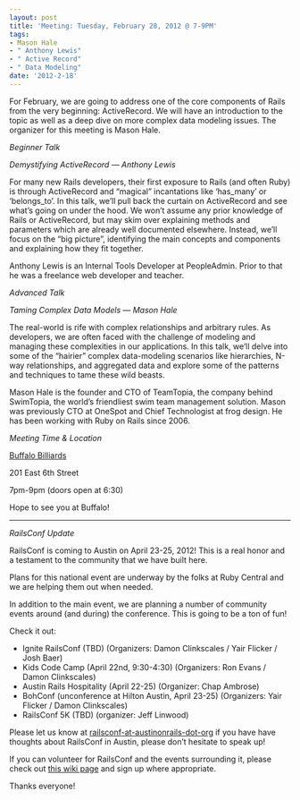 ```yaml
---
layout: post
title: 'Meeting: Tuesday, February 28, 2012 @ 7-9PM'
tags:
- Mason Hale
- " Anthony Lewis"
- " Active Record"
- " Data Modeling"
date: '2012-2-18'
---
```

For February, we are going to address one of the core components of Rails from the very beginning: ActiveRecord. We will have an introduction to the topic as well as a deep dive on more complex data modeling issues. The organizer for this meeting is Mason Hale.

_Beginner Talk_

_Demystifying ActiveRecord — Anthony Lewis_

For many new Rails developers, their first exposure to Rails (and often Ruby) is through ActiveRecord and “magical” incantations like ‘has_many’ or ‘belongs_to’. In this talk, we’ll pull back the curtain on ActiveRecord and see what’s going on under the hood. We won’t assume any prior knowledge of Rails or ActiveRecord, but may skim over explaining methods and parameters which are already well documented elsewhere. Instead, we’ll focus on the “big picture”, identifying the main concepts and components and explaining how they fit together.

Anthony Lewis is an Internal Tools Developer at PeopleAdmin. Prior to that he was a freelance web developer and teacher.

_Advanced Talk_

_Taming Complex Data Models — Mason Hale_

The real-world is rife with complex relationships and arbitrary rules. As developers, we are often faced with the challenge of modeling and managing these complexities in our applications. In this talk, we’ll delve into some of the “hairier” complex data-modeling scenarios like hierarchies, N-way relationships, and aggregated data and explore some of the patterns and techniques to tame these wild beasts.

Mason Hale is the founder and CTO of TeamTopia, the company behind SwimTopia, the world’s friendliest swim team management solution. Mason was previously CTO at OneSpot and Chief Technologist at frog design. He has been working with Ruby on Rails since 2006.

_Meeting Time & Location_

 [Buffalo Billiards](http://buffalobilliards.com/austin)

201 East 6th Street

7pm-9pm (doors open at 6:30)

Hope to see you at Buffalo!

* * *

_RailsConf Update_

RailsConf is coming to Austin on April 23-25, 2012! This is a real honor and a testament to the community that we have built here.

Plans for this national event are underway by the folks at Ruby Central and we are helping them out when needed.

In addition to the main event, we are planning a number of community events around (and during) the conference. This is going to be a ton of fun!

Check it out:

- Ignite RailsConf (TBD) (Organizers: Damon Clinkscales / Yair Flicker / Josh Baer)
- Kids Code Camp (April 22nd, 9:30-4:30) (Organizers: Ron Evans / Damon Clinkscales)
- Austin Rails Hospitality (April 22-25) (Organizer: Chap Ambrose)
- BohConf (unconference at Hilton Austin, April 23-25) (Organizers: Yair Flicker / Damon Clinkscales)
- RailsConf 5K (TBD) (organizer: Jeff Linwood)

Please let us know at [railsconf-at-austinonrails-dot-org](mailto:railsconf-at-austinonrails-dot-org) if you have have thoughts about RailsConf in Austin, please don’t hesitate to speak up!

If you can volunteer for RailsConf and the events surrounding it, please check out [this wiki page](https://github.com/austinonrails/members/wiki/RailsConf-2012-Potential-Volunteers) and sign up where appropriate.

Thanks everyone!

